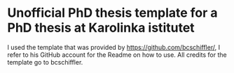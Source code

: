# Unofficial PhD thesis template for a PhD thesis at Karolinka istitutet

I used the template that was provided by https://github.com/bcschiffler/, I refer to his GitHub account for the Readme on how to use. All credits for the template go to bcschiffler.

